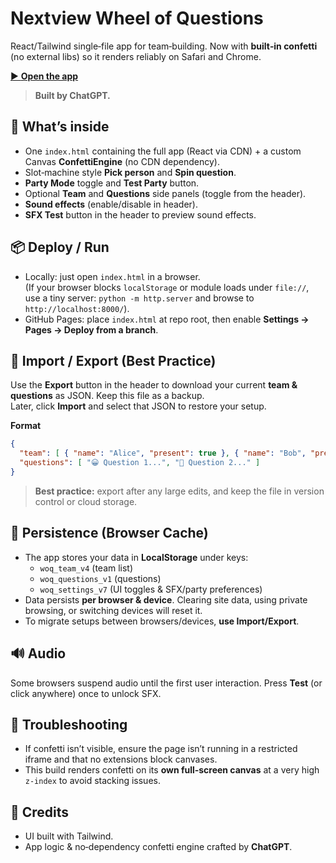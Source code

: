 # Nextview Wheel of Questions

React/Tailwind single‑file app for team‑building. Now with **built‑in confetti** (no external libs) so it renders reliably on Safari and Chrome.

[▶️ **Open the app**](https://stefvandenoever.github.io/Nextview-wheel-of-questions)

> **Built by ChatGPT.**

## 🚀 What’s inside
- One `index.html` containing the full app (React via CDN) + a custom Canvas **ConfettiEngine** (no CDN dependency).
- Slot‑machine style **Pick person** and **Spin question**.
- **Party Mode** toggle and **Test Party** button.
- Optional **Team** and **Questions** side panels (toggle from the header).
- **Sound effects** (enable/disable in header).
- **SFX Test** button in the header to preview sound effects.

## 📦 Deploy / Run
- Locally: just open `index.html` in a browser.  
  (If your browser blocks `localStorage` or module loads under `file://`, use a tiny server: `python -m http.server` and browse to `http://localhost:8000/`).
- GitHub Pages: place `index.html` at repo root, then enable **Settings → Pages → Deploy from a branch**.

## 💾 Import / Export (Best Practice)
Use the **Export** button in the header to download your current **team & questions** as JSON. Keep this file as a backup.  
Later, click **Import** and select that JSON to restore your setup.

**Format**
```json
{
  "team": [ { "name": "Alice", "present": true }, { "name": "Bob", "present": false } ],
  "questions": [ "😀 Question 1...", "🎵 Question 2..." ]
}
```

> **Best practice:** export after any large edits, and keep the file in version control or cloud storage.

## 🧠 Persistence (Browser Cache)
- The app stores your data in **LocalStorage** under keys:
  - `woq_team_v4` (team list)
  - `woq_questions_v1` (questions)
  - `woq_settings_v7` (UI toggles & SFX/party preferences)
- Data persists **per browser & device**. Clearing site data, using private browsing, or switching devices will reset it.
- To migrate setups between browsers/devices, **use Import/Export**.

## 🔊 Audio
Some browsers suspend audio until the first user interaction. Press **Test** (or click anywhere) once to unlock SFX.

## 🧪 Troubleshooting
- If confetti isn’t visible, ensure the page isn’t running in a restricted iframe and that no extensions block canvases.  
- This build renders confetti on its **own full‑screen canvas** at a very high `z-index` to avoid stacking issues.

## 🪪 Credits
- UI built with Tailwind.  
- App logic & no‑dependency confetti engine crafted by **ChatGPT**.
